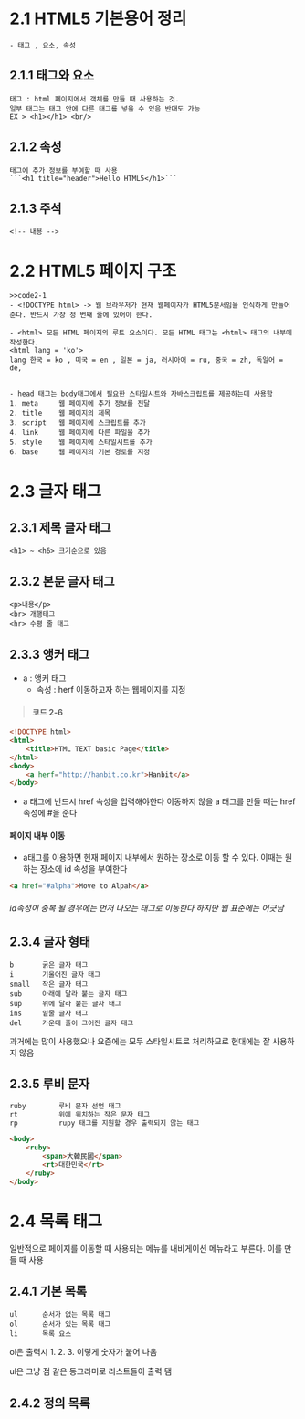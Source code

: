 # 2.1 HTML5 기본용어 정리
    - 태그 , 요소, 속성

## 2.1.1 태그와 요소
    태그 : html 페이지에서 객체를 만들 때 사용하는 것.
    일부 태그는 태그 안에 다른 태그를 넣을 수 있음 반대도 가능
    EX > <h1></h1> <br/>
## 2.1.2 속성
    태그에 추가 정보를 부여할 때 사용
    ```<h1 title="header">Hello HTML5</h1>```
## 2.1.3 주석
    <!-- 내용 -->

# 2.2 HTML5 페이지 구조
    >>code2-1
    - <!DOCTYPE html> -> 웹 브라우저가 현재 웹페이자가 HTML5문서임을 인식하게 만들어 준다. 반드시 가장 청 번째 줄에 있어야 한다.
    
    - <html> 모든 HTML 페이지의 루트 요소이다. 모든 HTML 태그는 <html> 태그의 내부에 작성한다.
    <html lang = 'ko'> 
    lang 한국 = ko , 미국 = en , 일본 = ja, 러시아어 = ru, 중국 = zh, 독일어 = de,


    - head 태그는 body태그에서 필요한 스타일시트와 자바스크립트를 제공하는데 사용함
    1. meta     웹 페이지에 추가 정보를 전달
    2. title    웹 페이지의 제목
    3. script   웹 페이지에 스크립트를 추가
    4. link     웹 페이지에 다른 파일을 추가
    5. style    웹 페이지에 스타일시트를 추가
    6. base     웹 페이지의 기본 경로를 지정



# 2.3 글자 태그

##  2.3.1 제목 글자 태그
    <h1> ~ <h6> 크기순으로 있음

##  2.3.2 본문 글자 태그
    <p>내용</p>
    <br> 개행태그
    <hr> 수평 줄 태그

##  2.3.3 앵커 태그

- a  : 앵커 태그
  - 속성 : herf 이동하고자 하는 웹페이지를 지정

> #### 코드 2-6

```html
<!DOCTYPE html>
<html>
    <title>HTML TEXT basic Page</title>
</html>
<body>
    <a herf="http://hanbit.co.kr">Hanbit</a>
</body>
```

- a 태그에 반드시 href 속성을 입력해야한다 이동하지 않을 a 태그를 만들 때는 href 속성에 #을 준다

#### 페이지 내부 이동

- a태그를 이용하면 현재 페이지 내부에서 원하는 장소로 이동 할 수 있다. 이때는 원하는 장소에 id 속성을 부여한다

```html
<a href="#alpha">Move to Alpah</a>
```

###### id속성이 중복 될 경우에는 먼저 나오는 태그로 이동한다 하지만 웹 표준에는 어긋남



## 2.3.4 글자 형태

```
b		굵은 글자 태그
i 		기울어진 글자 태그
small	작은 글자 태그
sub		아래에 달라 붙는 글자 태그
sup		위에 달라 붙는 글자 태그
ins		밑줄 글자 태그
del 	가운데 줄이 그어진 글자 태그
```

과거에는 많이 사용했으나 요즘에는 모두 스타일시트로 처리하므로 현대에는 잘 사용하지 않음



## 2.3.5 루비 문자

```html
ruby		루비 문자 선언 태그
rt			위에 위치하는 작은 문자 태그
rp			rupy 태그를 지원할 경우 출력되지 않는 태그

<body>
    <ruby>
        <span>大韓民國</span>
        <rt>대한민국</rt>
    </ruby>
</body>
```



# 2.4 목록 태그

일반적으로 페이지를 이동할 때 사용되는 메뉴를 내비게이션 메뉴라고 부른다. 이를 만들 때 사용



## 2.4.1 기본 목록

```
ul		순서가 없는 목록 태그
ol		순서가 있는 목록 태그
li		목록 요소
```

ol은 출력시 1. 2. 3. 이렇게 숫자가 붙어 나옴

ul은 그냥 점 같은 동그라미로 리스트들이 출력 됌

## 2.4.2 정의 목록

